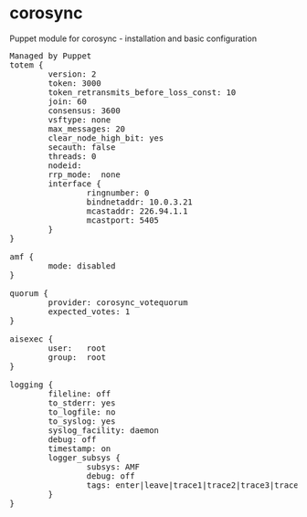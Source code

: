 # corosync
<h>Puppet module for corosync - installation and basic configuration </h1>
<pre>
Managed by Puppet
totem {
        version: 2
        token: 3000
        token_retransmits_before_loss_const: 10
        join: 60
        consensus: 3600
        vsftype: none
        max_messages: 20
        clear_node_high_bit: yes
        secauth: false
        threads: 0
        nodeid: 
        rrp_mode:  none
        interface {
                ringnumber: 0
                bindnetaddr: 10.0.3.21 
                mcastaddr: 226.94.1.1
                mcastport: 5405
        }
}

amf {
        mode: disabled
}

quorum {
        provider: corosync_votequorum
        expected_votes: 1
}

aisexec {
        user:   root
        group:  root
}

logging {
        fileline: off
        to_stderr: yes
        to_logfile: no
        to_syslog: yes
        syslog_facility: daemon
        debug: off
        timestamp: on
        logger_subsys {
                subsys: AMF
                debug: off
                tags: enter|leave|trace1|trace2|trace3|trace4|trace6
        }
}
</pre>




